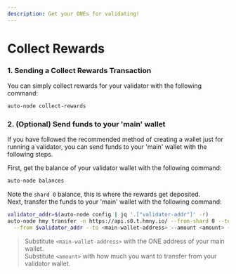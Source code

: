 ```yaml
---
description: Get your ONEs for validating!
---
```


# Collect Rewards

### 1. Sending a Collect Rewards Transaction

You can simply collect rewards for your validator with the following command:

```bash
auto-node collect-rewards
```

### 2. \(Optional\) Send funds to your 'main' wallet

If you have followed the recommended method of creating a wallet just for running a validator, you can send funds to your 'main' wallet with the following steps.

First, get the balance of your validator wallet with the following command:

```bash
auto-node balances
```

Note the `shard 0` balance, this is where the rewards get deposited.   
Next, transfer the funds to your 'main' wallet with the following command:

```bash
validator_addr=$(auto-node config | jq '.["validator-addr"]' -r)
auto-node hmy transfer -n https://api.s0.t.hmny.io/ --from-shard 0 --to-shard 0 \
  --from $validator_addr --to <main-wallet-address> --amount <amount> --passphrase
```

> Substitute `<main-wallet-address>` with the ONE address of your main wallet.  
> Substitute `<amount>` with how much you want to transfer from your validator wallet.



